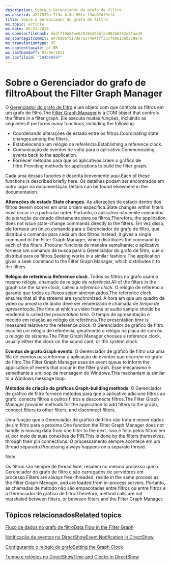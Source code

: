 ```yaml
---
description: Sobre o Gerenciador do grafo de filtro
ms.assetid: a227539a-7f9a-4f8d-99fe-f9ab67df9ef4
title: Sobre o Gerenciador do grafo de filtro
ms.topic: article
ms.date: 05/31/2018
ms.openlocfilehash: dedf716b84ee62818e323bfaa082b6252e5faad0
ms.sourcegitcommit: a47bd86f517de76374e4fff33cfeb613eb259a7e
ms.translationtype: MT
ms.contentlocale: pt-BR
ms.lasthandoff: 01/06/2021
ms.locfileid: "104500597"
---
```

# <a name="about-the-filter-graph-manager"></a><span data-ttu-id="05432-103">Sobre o Gerenciador do grafo de filtro</span><span class="sxs-lookup"><span data-stu-id="05432-103">About the Filter Graph Manager</span></span>

<span data-ttu-id="05432-104">O [Gerenciador do grafo de filtro](filter-graph-manager.md) é um objeto com que controla os filtros em um grafo de filtro.</span><span class="sxs-lookup"><span data-stu-id="05432-104">The [Filter Graph Manager](filter-graph-manager.md) is a COM object that controls the filters in a filter graph.</span></span> <span data-ttu-id="05432-105">Ele executa muitas funções, incluindo as seguintes:</span><span class="sxs-lookup"><span data-stu-id="05432-105">It performs many functions, including the following:</span></span>

-   <span data-ttu-id="05432-106">Coordenando alterações de estado entre os filtros.</span><span class="sxs-lookup"><span data-stu-id="05432-106">Coordinating state changes among the filters.</span></span>
-   <span data-ttu-id="05432-107">Estabelecendo um relógio de referência.</span><span class="sxs-lookup"><span data-stu-id="05432-107">Establishing a reference clock.</span></span>
-   <span data-ttu-id="05432-108">Comunicação de eventos de volta para o aplicativo.</span><span class="sxs-lookup"><span data-stu-id="05432-108">Communicating events back to the application.</span></span>
-   <span data-ttu-id="05432-109">Fornecer métodos para que os aplicativos criem o gráfico de filtro.</span><span class="sxs-lookup"><span data-stu-id="05432-109">Providing methods for applications to build the filter graph.</span></span>

<span data-ttu-id="05432-110">Cada uma dessas funções é descrita brevemente aqui.</span><span class="sxs-lookup"><span data-stu-id="05432-110">Each of these functions is described briefly here.</span></span> <span data-ttu-id="05432-111">Os detalhes podem ser encontrados em outro lugar na documentação.</span><span class="sxs-lookup"><span data-stu-id="05432-111">Details can be found elsewhere in the documentation.</span></span>

<span data-ttu-id="05432-112">**Alterações de estado**.</span><span class="sxs-lookup"><span data-stu-id="05432-112">**State changes**.</span></span> <span data-ttu-id="05432-113">As alterações de estado dentro dos filtros devem ocorrer em uma ordem específica.</span><span class="sxs-lookup"><span data-stu-id="05432-113">State changes within filters must occur in a particular order.</span></span> <span data-ttu-id="05432-114">Portanto, o aplicativo não emite comandos de alteração de estado diretamente para os filtros.</span><span class="sxs-lookup"><span data-stu-id="05432-114">Therefore, the application does not issue state-change commands directly to the filters.</span></span> <span data-ttu-id="05432-115">Em vez disso, ele fornece um único comando para o Gerenciador do grafo de filtro, que distribui o comando para cada um dos filtros.</span><span class="sxs-lookup"><span data-stu-id="05432-115">Instead, it gives a single command to the Filter Graph Manager, which distributes the command to each of the filters.</span></span> <span data-ttu-id="05432-116">Procurar funciona de maneira semelhante: o aplicativo fornece um comando de busca para o Gerenciador do grafo de filtro, que o distribui para os filtros.</span><span class="sxs-lookup"><span data-stu-id="05432-116">Seeking works in a similar fashion: The application gives a seek command to the Filter Graph Manager, which distributes it to the filters.</span></span>

<span data-ttu-id="05432-117">**Relógio de referência**.</span><span class="sxs-lookup"><span data-stu-id="05432-117">**Reference clock**.</span></span> <span data-ttu-id="05432-118">Todos os filtros no grafo usam o mesmo relógio, chamado de relógio de *referência*.</span><span class="sxs-lookup"><span data-stu-id="05432-118">All of the filters in the graph use the same clock, called a *reference clock*.</span></span> <span data-ttu-id="05432-119">O relógio de referência garante que todos os fluxos sejam sincronizados.</span><span class="sxs-lookup"><span data-stu-id="05432-119">The reference clock ensures that all the streams are synchronized.</span></span> <span data-ttu-id="05432-120">A hora em que um quadro de vídeo ou amostra de áudio deve ser renderizado é chamada de *tempo de apresentação*.</span><span class="sxs-lookup"><span data-stu-id="05432-120">The time at which a video frame or audio sample should be rendered is called the *presentation time*.</span></span> <span data-ttu-id="05432-121">O tempo de apresentação é medido em relação ao relógio de referência.</span><span class="sxs-lookup"><span data-stu-id="05432-121">The presentation time is measured relative to the reference clock.</span></span> <span data-ttu-id="05432-122">O Gerenciador de gráfico de filtro escolhe um relógio de referência, geralmente o relógio na placa de som ou o relógio do sistema.</span><span class="sxs-lookup"><span data-stu-id="05432-122">The Filter Graph Manager chooses a reference clock, usually either the clock on the sound card, or the system clock.</span></span>

<span data-ttu-id="05432-123">**Eventos de grafo**.</span><span class="sxs-lookup"><span data-stu-id="05432-123">**Graph events**.</span></span> <span data-ttu-id="05432-124">O Gerenciador de gráfico de filtro usa uma fila de eventos para informar a aplicação de eventos que ocorrem no grafo de filtro.</span><span class="sxs-lookup"><span data-stu-id="05432-124">The Filter Graph Manager uses an event queue to inform the application of events that occur in the filter graph.</span></span> <span data-ttu-id="05432-125">Esse mecanismo é semelhante a um loop de mensagem do Windows.</span><span class="sxs-lookup"><span data-stu-id="05432-125">This mechanism is similar to a Windows message loop.</span></span>

<span data-ttu-id="05432-126">**Métodos de criação de gráficos**.</span><span class="sxs-lookup"><span data-stu-id="05432-126">**Graph-building methods**.</span></span> <span data-ttu-id="05432-127">O Gerenciador de gráfico de filtro fornece métodos para que o aplicativo adicione filtros ao grafo, conecte filtros a outros filtros e desconecte filtros.</span><span class="sxs-lookup"><span data-stu-id="05432-127">The Filter Graph Manager provides methods for the application to add filters to the graph, connect filters to other filters, and disconnect filters.</span></span>

<span data-ttu-id="05432-128">Uma função que o Gerenciador de gráfico de filtro não trata é mover dados de um filtro para o próximo.</span><span class="sxs-lookup"><span data-stu-id="05432-128">One function the Filter Graph Manager does not handle is moving data from one filter to the next.</span></span> <span data-ttu-id="05432-129">Isso é feito pelos filtros em si, por meio de suas conexões de PIN.</span><span class="sxs-lookup"><span data-stu-id="05432-129">This is done by the filters themselves, through their pin connections.</span></span> <span data-ttu-id="05432-130">O processamento sempre acontece em um thread separado.</span><span class="sxs-lookup"><span data-stu-id="05432-130">Processing always happens on a separate thread.</span></span>

> [!Note]  
> <span data-ttu-id="05432-131">Os filtros são sempre de thread livre, residem no mesmo processo que o Gerenciador do grafo de filtro e são carregados de servidores em processo.</span><span class="sxs-lookup"><span data-stu-id="05432-131">Filters are always free-threaded, reside in the same process as the Filter Graph Manager, and are loaded from in-process servers.</span></span> <span data-ttu-id="05432-132">Portanto, as chamadas de método não são empacotadas entre filtros ou entre filtros e o Gerenciador de gráfico de filtro.</span><span class="sxs-lookup"><span data-stu-id="05432-132">Therefore, method calls are not marshaled between filters, or between filters and the Filter Graph Manager.</span></span>

 

## <a name="related-topics"></a><span data-ttu-id="05432-133">Tópicos relacionados</span><span class="sxs-lookup"><span data-stu-id="05432-133">Related topics</span></span>

<dl> <dt>

[<span data-ttu-id="05432-134">Fluxo de dados no grafo de filtro</span><span class="sxs-lookup"><span data-stu-id="05432-134">Data Flow in the Filter Graph</span></span>](data-flow-in-the-filter-graph.md)
</dt> <dt>

[<span data-ttu-id="05432-135">Notificação de eventos no DirectShow</span><span class="sxs-lookup"><span data-stu-id="05432-135">Event Notification in DirectShow</span></span>](event-notification-in-directshow.md)
</dt> <dt>

[<span data-ttu-id="05432-136">Configurando o relógio do grafo</span><span class="sxs-lookup"><span data-stu-id="05432-136">Setting the Graph Clock</span></span>](setting-the-graph-clock.md)
</dt> <dt>

[<span data-ttu-id="05432-137">Tempo e relógios no DirectShow</span><span class="sxs-lookup"><span data-stu-id="05432-137">Time and Clocks in DirectShow</span></span>](time-and-clocks-in-directshow.md)
</dt> </dl>

 

 



